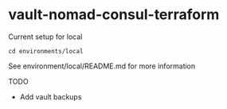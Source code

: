# vault-nomad-consul-terraform

Current setup for local

```
cd environments/local
```

See environment/local/README.md for more information

TODO

 * Add vault backups

